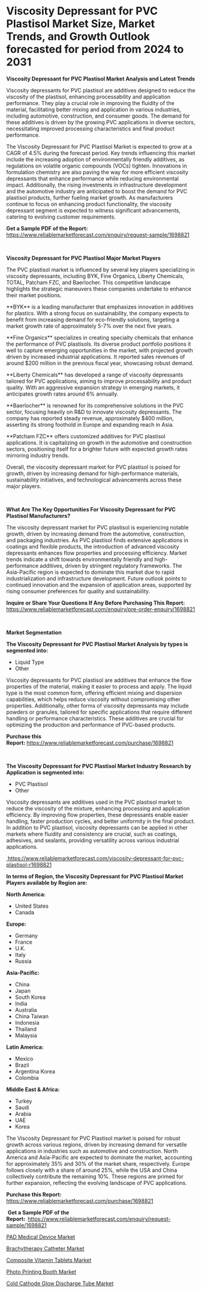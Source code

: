 <p><h1>Viscosity Depressant for PVC Plastisol Market Size, Market Trends, and Growth Outlook forecasted for period from 2024 to 2031</h1></p><p><strong>Viscosity Depressant for PVC Plastisol Market Analysis and Latest Trends</strong></p>
<p><p>Viscosity depressants for PVC plastisol are additives designed to reduce the viscosity of the plastisol, enhancing processability and application performance. They play a crucial role in improving the fluidity of the material, facilitating better mixing and application in various industries, including automotive, construction, and consumer goods. The demand for these additives is driven by the growing PVC applications in diverse sectors, necessitating improved processing characteristics and final product performance.</p><p>The Viscosity Depressant for PVC Plastisol Market is expected to grow at a CAGR of 4.5% during the forecast period. Key trends influencing this market include the increasing adoption of environmentally friendly additives, as regulations on volatile organic compounds (VOCs) tighten. Innovations in formulation chemistry are also paving the way for more efficient viscosity depressants that enhance performance while reducing environmental impact. Additionally, the rising investments in infrastructure development and the automotive industry are anticipated to boost the demand for PVC plastisol products, further fueling market growth. As manufacturers continue to focus on enhancing product functionality, the viscosity depressant segment is expected to witness significant advancements, catering to evolving customer requirements.</p></p>
<p><strong>Get a Sample PDF of the Report:&nbsp;</strong> <a href="https://www.reliablemarketforecast.com/enquiry/request-sample/1698821?utm_campaign=1326&utm_medium=2&utm_source=Github&utm_content=ia&utm_term=20102024&utm_id=viscosity-depressant-for-pvc-plastisol">https://www.reliablemarketforecast.com/enquiry/request-sample/1698821</a></p>
<p>&nbsp;</p>
<p><strong>Viscosity Depressant for PVC Plastisol Major Market Players</strong></p>
<p><p>The PVC plastisol market is influenced by several key players specializing in viscosity depressants, including BYK, Fine Organics, Liberty Chemicals, TOTAL, Patcham FZC, and Baerlocher. This competitive landscape highlights the strategic maneuvers these companies undertake to enhance their market positions.</p><p>**BYK** is a leading manufacturer that emphasizes innovation in additives for plastics. With a strong focus on sustainability, the company expects to benefit from increasing demand for eco-friendly solutions, targeting a market growth rate of approximately 5-7% over the next five years.</p><p>**Fine Organics** specializes in creating specialty chemicals that enhance the performance of PVC plastisols. Its diverse product portfolio positions it well to capture emerging opportunities in the market, with projected growth driven by increased industrial applications. It reported sales revenues of around $200 million in the previous fiscal year, showcasing robust demand.</p><p>**Liberty Chemicals** has developed a range of viscosity depressants tailored for PVC applications, aiming to improve processability and product quality. With an aggressive expansion strategy in emerging markets, it anticipates growth rates around 6% annually.</p><p>**Baerlocher** is renowned for its comprehensive solutions in the PVC sector, focusing heavily on R&D to innovate viscosity depressants. The company has reported steady revenue, approximately $400 million, asserting its strong foothold in Europe and expanding reach in Asia.</p><p>**Patcham FZC** offers customized additives for PVC plastisol applications. It is capitalizing on growth in the automotive and construction sectors, positioning itself for a brighter future with expected growth rates mirroring industry trends.</p><p>Overall, the viscosity depressant market for PVC plastisol is poised for growth, driven by increasing demand for high-performance materials, sustainability initiatives, and technological advancements across these major players.</p></p>
<p>&nbsp;</p>
<p><strong>What Are The Key Opportunities For Viscosity Depressant for PVC Plastisol Manufacturers?</strong></p>
<p><p>The viscosity depressant market for PVC plastisol is experiencing notable growth, driven by increasing demand from the automotive, construction, and packaging industries. As PVC plastisol finds extensive applications in coatings and flexible products, the introduction of advanced viscosity depressants enhances flow properties and processing efficiency. Market trends indicate a shift towards environmentally friendly and high-performance additives, driven by stringent regulatory frameworks. The Asia-Pacific region is expected to dominate this market due to rapid industrialization and infrastructure development. Future outlook points to continued innovation and the expansion of application areas, supported by rising consumer preferences for quality and sustainability.</p></p>
<p><strong>Inquire or Share Your Questions If Any Before Purchasing This Report:</strong> <a href="https://www.reliablemarketforecast.com/enquiry/pre-order-enquiry/1698821?utm_campaign=1326&utm_medium=2&utm_source=Github&utm_content=ia&utm_term=20102024&utm_id=viscosity-depressant-for-pvc-plastisol">https://www.reliablemarketforecast.com/enquiry/pre-order-enquiry/1698821</a></p>
<p>&nbsp;</p>
<p><strong>Market Segmentation</strong></p>
<p><strong>The Viscosity Depressant for PVC Plastisol Market Analysis by types is segmented into:</strong></p>
<p><ul><li>Liquid Type</li><li>Other</li></ul></p>
<p><p>Viscosity depressants for PVC plastisol are additives that enhance the flow properties of the material, making it easier to process and apply. The liquid type is the most common form, offering efficient mixing and dispersion capabilities, which helps reduce viscosity without compromising other properties. Additionally, other forms of viscosity depressants may include powders or granules, tailored for specific applications that require different handling or performance characteristics. These additives are crucial for optimizing the production and performance of PVC-based products.</p></p>
<p><strong>Purchase this Report:&nbsp;</strong><a href="https://www.reliablemarketforecast.com/purchase/1698821?utm_campaign=1326&utm_medium=2&utm_source=Github&utm_content=ia&utm_term=20102024&utm_id=viscosity-depressant-for-pvc-plastisol">https://www.reliablemarketforecast.com/purchase/1698821</a></p>
<p>&nbsp;</p>
<p><strong>The Viscosity Depressant for PVC Plastisol Market Industry Research by Application is segmented into:</strong></p>
<p><ul><li>PVC Plastisol</li><li>Other</li></ul></p>
<p><p>Viscosity depressants are additives used in the PVC plastisol market to reduce the viscosity of the mixture, enhancing processing and application efficiency. By improving flow properties, these depressants enable easier handling, faster production cycles, and better uniformity in the final product. In addition to PVC plastisol, viscosity depressants can be applied in other markets where fluidity and consistency are crucial, such as coatings, adhesives, and sealants, providing versatility across various industrial applications.</p></p>
<p><a href="https://www.reliablemarketforecast.com/viscosity-depressant-for-pvc-plastisol-r1698821?utm_campaign=1326&utm_medium=2&utm_source=Github&utm_content=ia&utm_term=20102024&utm_id=viscosity-depressant-for-pvc-plastisol">&nbsp;https://www.reliablemarketforecast.com/viscosity-depressant-for-pvc-plastisol-r1698821</a></p>
<p><strong>In terms of Region, the Viscosity Depressant for PVC Plastisol Market Players available by Region are:</strong></p>
<p>
    <p> <strong> North America: </strong>
        <ul>
            <li>United States</li>
            <li>Canada</li>
        </ul>
        </p> 
    <p> <strong> Europe: </strong>
        <ul>
            <li>Germany</li>
            <li>France</li>
            <li>U.K.</li>
            <li>Italy</li>
            <li>Russia</li>
        </ul>
        </p> 
    <p> <strong> Asia-Pacific: </strong>
        <ul>
            <li>China</li>
            <li>Japan</li>
            <li>South Korea</li>
            <li>India</li>
            <li>Australia</li>
            <li>China Taiwan</li>
            <li>Indonesia</li>
            <li>Thailand</li>
            <li>Malaysia</li>
        </ul>
        </p> 
    <p> <strong> Latin America: </strong>
        <ul>
            <li>Mexico</li>
            <li>Brazil</li>
            <li>Argentina Korea</li>
            <li>Colombia</li>
        </ul>
        </p> 
    <p> <strong> Middle East & Africa: </strong>
        <ul>
            <li>Turkey</li>
            <li>Saudi</li>
            <li>Arabia</li>
            <li>UAE</li>
            <li>Korea</li>
        </ul>
    </p>
    </p>
<p><p>The Viscosity Depressant for PVC Plastisol market is poised for robust growth across various regions, driven by increasing demand for versatile applications in industries such as automotive and construction. North America and Asia-Pacific are expected to dominate the market, accounting for approximately 35% and 30% of the market share, respectively. Europe follows closely with a share of around 25%, while the USA and China collectively contribute the remaining 10%. These regions are primed for further expansion, reflecting the evolving landscape of PVC applications.</p></p>
<p><strong>Purchase this Report: </strong><a href="https://www.reliablemarketforecast.com/purchase/1698821?utm_campaign=1326&utm_medium=2&utm_source=Github&utm_content=ia&utm_term=20102024&utm_id=viscosity-depressant-for-pvc-plastisol">https://www.reliablemarketforecast.com/purchase/1698821</a></p>
<p>&nbsp;<strong>Get a Sample PDF of the Report:&nbsp;&nbsp;</strong><a href="https://www.reliablemarketforecast.com/enquiry/request-sample/1698821?utm_campaign=1326&utm_medium=2&utm_source=Github&utm_content=ia&utm_term=20102024&utm_id=viscosity-depressant-for-pvc-plastisol">https://www.reliablemarketforecast.com/enquiry/request-sample/1698821</a></p>
<p><strong></strong></p>
<p><p><a href="https://www.linkedin.com/pulse/pad-medical-device-market-indicators-size-regional-breakdown-bajte?utm_campaign=1326&utm_medium=2&utm_source=Github&utm_content=ia&utm_term=20102024&utm_id=viscosity-depressant-for-pvc-plastisol">PAD Medical Device Market</a></p><p><a href="https://www.linkedin.com/pulse/mapping-brachytherapy-catheter-market-trends-challenges-iuyfe?utm_campaign=1326&utm_medium=2&utm_source=Github&utm_content=ia&utm_term=20102024&utm_id=viscosity-depressant-for-pvc-plastisol">Brachytherapy Catheter Market</a></p><p><a href="https://github.com/kathlinesadup/Market-Research-Report-List-1/blob/main/composite-vitamin-tablets-market.md?utm_campaign=1326&utm_medium=2&utm_source=Github&utm_content=ia&utm_term=20102024&utm_id=viscosity-depressant-for-pvc-plastisol">Composite Vitamin Tablets Market</a></p><p><a href="https://issuu.com/reportprime-2/docs/photo-printing-booth-market-size-20_2d7cbd4b7b9e34?utm_campaign=1326&utm_medium=2&utm_source=Github&utm_content=ia&utm_term=20102024&utm_id=viscosity-depressant-for-pvc-plastisol">Photo Printing Booth Market</a></p><p><a href="https://github.com/cydskenna/Market-Research-Report-List-1/blob/main/cold-cathode-glow-discharge-tube-market.md?utm_campaign=1326&utm_medium=2&utm_source=Github&utm_content=ia&utm_term=20102024&utm_id=viscosity-depressant-for-pvc-plastisol">Cold Cathode Glow Discharge Tube Market</a></p></p>